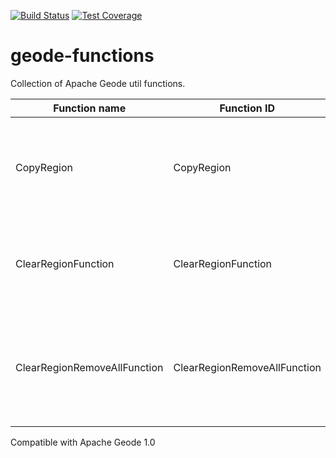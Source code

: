 [![Build Status](https://travis-ci.org/markito/geode-functions.svg?branch=master)](https://travis-ci.org/markito/geode-functions)
[![Test Coverage](https://codeclimate.com/github/markito/geode-functions/badges/coverage.svg)](https://codeclimate.com/github/markito/geode-functions/coverage)


# geode-functions
Collection of Apache Geode util functions.

| Function name | Function ID | Description |
|---------------|-------------|-------------|
|  CopyRegion   |  CopyRegion | Executes OnRegion and receives destination region name as `String` |
|  ClearRegionFunction   |  ClearRegionFunction | Executes OnRegion and clears the local primary entries one at a time |
|  ClearRegionRemoveAllFunction   |  ClearRegionRemoveAllFunction | Executes OnRegion and clears the local primary entries all at once using removeAll |

Compatible with Apache Geode 1.0
